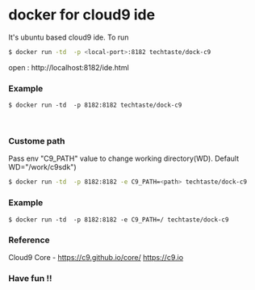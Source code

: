 # docker for cloud9 ide
It's ubuntu based cloud9 ide. To run

```bash
$ docker run -td  -p <local-port>:8182 techtaste/dock-c9
```

open : http://localhost:8182/ide.html

### Example
```
$ docker run -td  -p 8182:8182 techtaste/dock-c9
```
<br/>

### Custome path
Pass env "C9_PATH" value to change working directory(WD). Default WD="/work/c9sdk")
```bash
$ docker run -td  -p 8182:8182 -e C9_PATH=<path> techtaste/dock-c9
```
### Example
```
$ docker run -td  -p 8182:8182 -e C9_PATH=/ techtaste/dock-c9
```

### Reference
Cloud9 Core - https://c9.github.io/core/ https://c9.io

### Have fun !!
